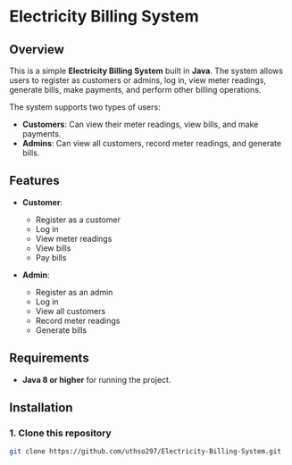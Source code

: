 # Electricity Billing System

## Overview

This is a simple **Electricity Billing System** built in **Java**. The system allows users to register as customers or admins, log in, view meter readings, generate bills, make payments, and perform other billing operations.

The system supports two types of users:
- **Customers**: Can view their meter readings, view bills, and make payments.
- **Admins**: Can view all customers, record meter readings, and generate bills.

## Features

- **Customer**:
  - Register as a customer
  - Log in
  - View meter readings
  - View bills
  - Pay bills
  
- **Admin**:
  - Register as an admin
  - Log in
  - View all customers
  - Record meter readings
  - Generate bills

## Requirements

- **Java 8 or higher** for running the project.

## Installation

### 1. Clone this repository

```bash
git clone https://github.com/uthso297/Electricity-Billing-System.git

